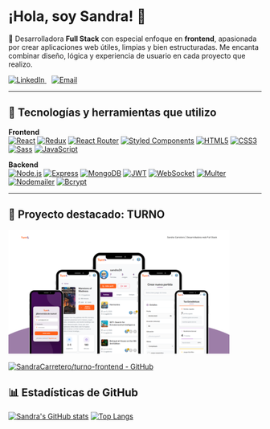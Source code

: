 # ¡Hola, soy Sandra! 👋

🎯 Desarrolladora **Full Stack** con especial enfoque en **frontend**, apasionada por crear aplicaciones web útiles, limpias y bien estructuradas. Me encanta combinar diseño, lógica y experiencia de usuario en cada proyecto que realizo.

<a href="https://www.linkedin.com/in/sandra-carretero-lopez/" target="_blank" style="margin-right:10px;">
  <img src="https://cdn-icons-png.flaticon.com/24/174/174857.png" alt="LinkedIn" width="24" height="24" />
</a>
<a href="mailto:sandracarretero24@gmail.com">
  <img src="https://cdn-icons-png.flaticon.com/24/732/732200.png" alt="Email" width="24" height="24" />
</a>

---

## 🧠 Tecnologías y herramientas que utilizo

**Frontend**  
[![React](https://img.shields.io/badge/React-20232A?style=for-the-badge&logo=react&logoColor=61DAFB)](https://reactjs.org/) [![Redux](https://img.shields.io/badge/Redux-764ABC?style=for-the-badge&logo=redux&logoColor=white)](https://redux.js.org/) [![React Router](https://img.shields.io/badge/React%20Router-CA4245?style=for-the-badge&logo=react-router&logoColor=white)](https://reactrouter.com/) [![Styled Components](https://img.shields.io/badge/Styled--Components-DB7093?style=for-the-badge&logo=styled-components&logoColor=white)](https://styled-components.com/) [![HTML5](https://img.shields.io/badge/HTML5-E34F26?style=for-the-badge&logo=html5&logoColor=white)](https://developer.mozilla.org/es/docs/Web/HTML) [![CSS3](https://img.shields.io/badge/CSS3-1572B6?style=for-the-badge&logo=css3&logoColor=white)](https://developer.mozilla.org/es/docs/Web/CSS) [![Sass](https://img.shields.io/badge/Sass-CC6699?style=for-the-badge&logo=sass&logoColor=white)](https://sass-lang.com/) [![JavaScript](https://img.shields.io/badge/JavaScript-F7DF1E?style=for-the-badge&logo=javascript&logoColor=black)](https://developer.mozilla.org/es/docs/Web/JavaScript)

**Backend**  
[![Node.js](https://img.shields.io/badge/Node.js-339933?style=for-the-badge&logo=node.js&logoColor=white)](https://nodejs.org/) [![Express](https://img.shields.io/badge/Express-000000?style=for-the-badge&logo=express&logoColor=white)](https://expressjs.com/) [![MongoDB](https://img.shields.io/badge/MongoDB-47A248?style=for-the-badge&logo=mongodb&logoColor=white)](https://www.mongodb.com/) [![JWT](https://img.shields.io/badge/JWT-black?style=for-the-badge&logo=JSON%20web%20tokens)](https://jwt.io/) [![WebSocket](https://img.shields.io/badge/WebSocket-008080?style=for-the-badge&logo=websocket&logoColor=white)](https://developer.mozilla.org/en-US/docs/Web/API/WebSockets_API) [![Multer](https://img.shields.io/badge/Multer-000000?style=for-the-badge&logo=file-upload&logoColor=white)](https://github.com/expressjs/multer) [![Nodemailer](https://img.shields.io/badge/Nodemailer-FF0000?style=for-the-badge&logo=gmail&logoColor=white)](https://nodemailer.com/) [![Bcrypt](https://img.shields.io/badge/Bcrypt-0052CC?style=for-the-badge&logo=git&logoColor=white)](https://github.com/kelektiv/node.bcrypt.js)

---

## 🚀 Proyecto destacado: TURNO
<img src="https://github.com/SandraCarretero/turno-frontend/blob/main/turno-landing.png" width="440" />

[![SandraCarretero/turno-frontend - GitHub](https://gh-card.dev/repos/SandraCarretero/turno-frontend.svg)](https://github.com/SandraCarretero/turno-frontend)

## 📊 Estadísticas de GitHub

[![Sandra's GitHub stats](https://github-readme-stats.vercel.app/api?username=SandraCarretero&show_icons=true&theme=tokyonight)](https://github.com/anuraghazra/github-readme-stats)
[![Top Langs](https://github-readme-stats.vercel.app/api/top-langs/?username=SandraCarretero&layout=compact&theme=tokyonight)](https://github.com/SandraCarretero)


